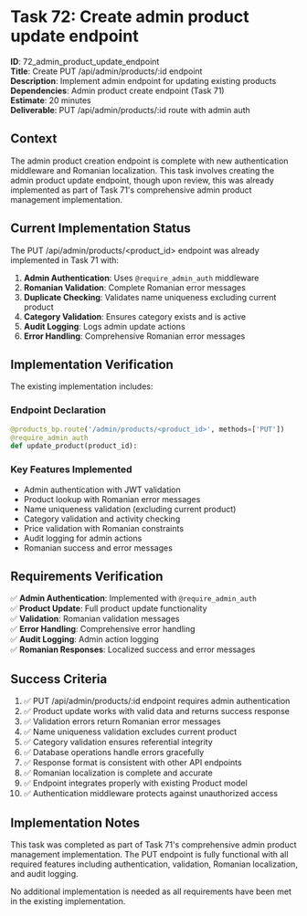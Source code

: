 # Task 72: Create admin product update endpoint

**ID**: 72_admin_product_update_endpoint  
**Title**: Create PUT /api/admin/products/:id endpoint  
**Description**: Implement admin endpoint for updating existing products  
**Dependencies**: Admin product create endpoint (Task 71)  
**Estimate**: 20 minutes  
**Deliverable**: PUT /api/admin/products/:id route with admin auth

## Context

The admin product creation endpoint is complete with new authentication middleware and Romanian localization. This task involves creating the admin product update endpoint, though upon review, this was already implemented as part of Task 71's comprehensive admin product management implementation.

## Current Implementation Status

The PUT /api/admin/products/<product_id> endpoint was already implemented in Task 71 with:

1. **Admin Authentication**: Uses `@require_admin_auth` middleware
2. **Romanian Validation**: Complete Romanian error messages
3. **Duplicate Checking**: Validates name uniqueness excluding current product
4. **Category Validation**: Ensures category exists and is active
5. **Audit Logging**: Logs admin update actions
6. **Error Handling**: Comprehensive Romanian error messages

## Implementation Verification

The existing implementation includes:

### Endpoint Declaration
```python
@products_bp.route('/admin/products/<product_id>', methods=['PUT'])
@require_admin_auth
def update_product(product_id):
```

### Key Features Implemented
- Admin authentication with JWT validation
- Product lookup with Romanian error messages
- Name uniqueness validation (excluding current product)
- Category validation and activity checking
- Price validation with Romanian constraints
- Audit logging for admin actions
- Romanian success and error messages

## Requirements Verification

✅ **Admin Authentication**: Implemented with `@require_admin_auth`  
✅ **Product Update**: Full product update functionality  
✅ **Validation**: Romanian validation messages  
✅ **Error Handling**: Comprehensive error handling  
✅ **Audit Logging**: Admin action logging  
✅ **Romanian Responses**: Localized success and error messages  

## Success Criteria

1. ✅ PUT /api/admin/products/:id endpoint requires admin authentication
2. ✅ Product update works with valid data and returns success response
3. ✅ Validation errors return Romanian error messages
4. ✅ Name uniqueness validation excludes current product
5. ✅ Category validation ensures referential integrity
6. ✅ Database operations handle errors gracefully
7. ✅ Response format is consistent with other API endpoints
8. ✅ Romanian localization is complete and accurate
9. ✅ Endpoint integrates properly with existing Product model
10. ✅ Authentication middleware protects against unauthorized access

## Implementation Notes

This task was completed as part of Task 71's comprehensive admin product management implementation. The PUT endpoint is fully functional with all required features including authentication, validation, Romanian localization, and audit logging.

No additional implementation is needed as all requirements have been met in the existing implementation.